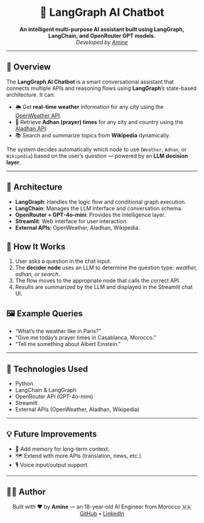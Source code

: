 <h1 align="center">🤖 LangGraph AI Chatbot</h1>

<p align="center">
  <b>An intelligent multi-purpose AI assistant built using LangGraph, LangChain, and OpenRouter GPT models.</b><br>
  <i>Developed by <a href="https://github.com/aminecanfly">Amine</a></i>
</p>

---

<h2>📖 Overview</h2>

<p>
  The <b>LangGraph AI Chatbot</b> is a smart conversational assistant that connects multiple APIs and reasoning flows 
  using <b>LangGraph</b>’s state-based architecture.  
  It can:
</p>

<ul>
  <li>🌦️ Get <b>real-time weather</b> information for any city using the <a href="https://openweathermap.org/api">OpenWeather API</a>.</li>
  <li>🕌 Retrieve <b>Adhan (prayer) times</b> for any city and country using the <a href="https://aladhan.com/prayer-times-api">Aladhan API</a>.</li>
  <li>📚 Search and summarize topics from <b>Wikipedia</b> dynamically.</li>
</ul>

<p>
  The system decides automatically which node to use (<code>Weather</code>, <code>Adhan</code>, or <code>Wikipedia</code>)
  based on the user’s question — powered by an <b>LLM decision layer</b>.
</p>

---

<h2>🧩 Architecture</h2>

<ul>
  <li><b>LangGraph</b>: Handles the logic flow and conditional graph execution.</li>
  <li><b>LangChain</b>: Manages the LLM interface and conversation schema.</li>
  <li><b>OpenRouter + GPT-4o-mini</b>: Provides the intelligence layer.</li>
  <li><b>Streamlit</b>: Web interface for user interaction.</li>
  <li><b>External APIs</b>: OpenWeather, Aladhan, Wikipedia.</li>
</ul>

<h2>🧠 How It Works</h2>

<ol>
  <li>User asks a question in the chat input.</li>
  <li>The <b>decider node</b> uses an LLM to determine the question type: <i>weather, adhan, or search</i>.</li>
  <li>The flow moves to the appropriate node that calls the correct API.</li>
  <li>Results are summarized by the LLM and displayed in the Streamlit chat UI.</li>
</ol>

<h2>🖼️ Example Queries</h2>

<ul>
  <li>“What’s the weather like in Paris?”</li>
  <li>“Give me today’s prayer times in Casablanca, Morocco.”</li>
  <li>“Tell me something about Albert Einstein.”</li>
</ul>

---

<h2>🚀 Technologies Used</h2>

<ul>
  <li>Python</li>
  <li>LangChain & LangGraph</li>
  <li>OpenRouter API (GPT-4o-mini)</li>
  <li>Streamlit</li>
  <li>External APIs (OpenWeather, Aladhan, Wikipedia)</li>
</ul>

---

<h2>💡 Future Improvements</h2>

<ul>
  <li>🧠 Add memory for long-term context.</li>
  <li>🗺️ Extend with more APIs (translation, news, etc.).</li>
  <li>🎙️ Voice input/output support.</li>
</ul>

---

<h2>👨‍💻 Author</h2>

<p align="center">
  Built with ❤️ by <b>Amine</b> — an 18-year-old AI Engineer from Morocco 🇲🇦<br>
  <a href="https://github.com/aminecanfly">GitHub</a> • <a href="https://www.linkedin.com">LinkedIn</a>
</p>
